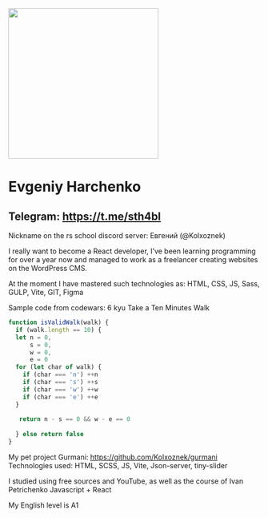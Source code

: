 <img src="https://github.com/Kolxoznek/rsschool-cv/assets/110387799/bc299571-4110-4361-aa99-b5a6a6d196e6" width="300" height="300">

# Evgeniy Harchenko

## Telegram: https://t.me/sth4bl 
Nickname on the rs school discord server: Евгений (@Kolxoznek)


I really want to become a React developer, 
I’ve been learning programming for over a year 
now and managed to work as a freelancer creating websites on the WordPress CMS.

At the moment I have mastered such technologies as:
HTML, CSS, JS, Sass, GULP, Vite, GIT, Figma

Sample code from codewars:
6 kyu
Take a Ten Minutes Walk
```javascript
function isValidWalk(walk) {
  if (walk.length == 10) {
  let n = 0,
      s = 0,
      w = 0,
      e = 0
  for (let char of walk) {
    if (char === 'n') ++n
    if (char === 's') ++s
    if (char === 'w') ++w
    if (char === 'e') ++e
  }
  
   return n - s == 0 && w - e == 0
    
  } else return false
}
```

My pet project Gurmani: https://github.com/Kolxoznek/gurmani
Technologies used: HTML, SCSS, JS, Vite, Json-server, tiny-slider

I studied using free sources and YouTube, as well as the course of Ivan Petrichenko Javascript + React

My English level is A1
